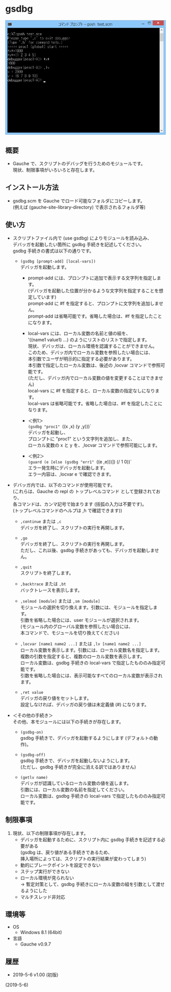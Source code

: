 # gsdbg

![image](image.png)

## 概要
- Gauche で、スクリプトのデバッグを行うためのモジュールです。  
  現状、制限事項がいろいろと存在します。


## インストール方法
- gsdbg.scm を Gauche でロード可能なフォルダにコピーします。  
  (例えば (gauche-site-library-directory) で表示されるフォルダ等)


## 使い方
- スクリプトファイル内で (use gsdbg) によりモジュールを読み込み、  
  デバッガを起動したい箇所に gsdbg 手続きを記述してください。  
  gsdbg 手続きの書式は以下の通りです。

  - `(gsdbg [prompt-add] [local-vars])`  
    デバッガを起動します。

    - prompt-add には、プロンプトに追加で表示する文字列を指定します。  
      (デバッガを起動した位置が分かるような文字列を指定することを想定しています)  
      prompt-add に #f を指定すると、プロンプトに文字列を追加しません。  
      prompt-add は省略可能です。省略した場合は、#f を指定したことになります。

    - local-vars には、ローカル変数の名前と値の組を、  
      '((name1 value1) ...) のようにリストのリストで指定します。  
      現状、デバッガは、ローカル環境を認識することができません。  
      このため、デバッガ内でローカル変数を参照したい場合には、  
      本引数でユーザが明示的に指定する必要があります。  
      本引数で指定したローカル変数は、後述の ,locvar コマンドで参照可能です。  
      (ただし、デバッガ内でローカル変数の値を変更することはできません)  
      local-vars に #f を指定すると、ローカル変数の指定なしになります。  
      local-vars は省略可能です。省略した場合は、#f を指定したことになります。

    - ＜例1＞  
      `(gsdbg "proc1" `((x ,x) (y ,y)))`  
      デバッガを起動し、  
      プロンプトに "proc1" という文字列を追加し、また、  
      ローカル変数の x と y を、,locvar コマンドで参照可能にします。

    - ＜例2＞  
      `(guard (e [else (gsdbg "err1" `((e ,e)))]) (/ 1 0))`  
      エラー発生時にデバッガを起動します。  
      エラー内容は、,locvar e で確認できます。

- デバッガ内では、以下のコマンドが使用可能です。  
  (これらは、Gauche の repl の トップレベルコマンド として登録されており、  
  各コマンドは、カンマ記号で始まります (括弧の入力は不要です)。  
  (トップレベルコマンドのヘルプは ,h で確認できます))

  - `,continue` または `,c`  
    デバッガを終了し、スクリプトの実行を再開します。

  - `,go`  
    デバッガを終了し、スクリプトの実行を再開します。  
    ただし、これ以後、gsdbg 手続きがあっても、デバッガを起動しません。

  - `,quit`  
    スクリプトを終了します。

  - `,backtrace` または `,bt`  
    バックトレースを表示します。

  - `,selmod [module]` または `,sm [module]`  
    モジュールの選択を切り換えます。引数には、モジュールを指定します。  
    引数を省略した場合には、user モジュールが選択されます。  
    (モジュール内のグローバル変数を参照したい場合には、  
    本コマンドで、モジュールを切り換えてください)

  - `,locvar [name1 name2 ...]` または `,lv [name1 name2 ...]`  
    ローカル変数を表示します。引数には、ローカル変数名を指定します。  
    複数の引数を指定すると、複数のローカル変数を表示します。  
    ローカル変数は、gsdbg 手続きの local-vars で指定したもののみ指定可能です。  
    引数を省略した場合には、表示可能なすべてのローカル変数が表示されます。

  - `,ret value`  
    デバッガの戻り値をセットします。  
    設定しなければ、デバッガの戻り値は未定義値 (#<undef>) になります。

- ＜その他の手続き＞  
  その他、本モジュールには以下の手続きが存在します。

  - `(gsdbg-on)`  
    gsdbg 手続きで、デバッガを起動するようにします (デフォルトの動作)。

  - `(gsdbg-off)`  
    gsdbg 手続きで、デバッガを起動しないようにします。  
    (ただし、gsdbg 手続きが完全に消える訳ではありません)

  - `(getlv name)`  
    デバッガが認識しているローカル変数の値を返します。  
    引数には、ローカル変数の名前を指定してください。  
    ローカル変数は、gsdbg 手続きの local-vars で指定したもののみ指定可能です。


## 制限事項
1. 現状、以下の制限事項が存在します。
   - デバッガを起動するために、スクリプト内に gsdbg 手続きを記述する必要がある  
     (gsdbg は、戻り値がある手続きであるため、  
     挿入場所によっては、スクリプトの実行結果が変わってしまう)
   - 動的にブレークポイントを設定できない
   - ステップ実行ができない
   - ローカル環境が見られない  
     → 暫定対策として、gsdbg 手続きにローカル変数の組を引数として渡せるようにした
   - マルチスレッド非対応


## 環境等
- OS
  - Windows 8.1 (64bit)
- 言語
  - Gauche v0.9.7

## 履歴
- 2019-5-6  v1.00 (初版)


(2019-5-6)
